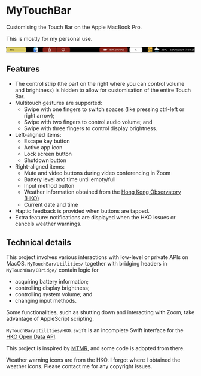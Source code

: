 # MyTouchBar

Customising the Touch Bar on the Apple MacBook Pro.

This is mostly for my personal use.

![Screenshot](demo/screenshot.png)

## Features
- The control strip (the part on the right where you can control volume and brightness) is hidden to allow for customisation of the entire Touch Bar.
- Multitouch gestures are supported:
    - Swipe with one fingers to switch spaces (like pressing ctrl-left or right arrow);
    - Swipe with two fingers to control audio volume; and
    - Swipe with three fingers to control display brightness.
- Left-aligned items:
    - Escape key button
    - Active app icon
    - Lock screen button
    - Shutdown button
- Right-aligned items:
    - Mute and video buttons during video conferencing in Zoom
    - Battery level and time until empty/full
    - Input method button
    - Weather information obtained from the [Hong Kong Observatory (HKO)](https://www.hko.gov.hk/)
    - Current date and time
- Haptic feedback is provided when buttons are tapped.
- Extra feature: notifications are displayed when the HKO issues or cancels weather warnings.

## Technical details
This project involves various interactions with low-level or private APIs on MacOS.
`MyTouchBar/Utilities/` together with bridging headers in `MyTouchBar/CBridge/` contain logic for
- acquiring battery information;
- controlling display brightness;
- controlling system volume; and
- changing input methods.

Some functionalities, such as shutting down and interacting with Zoom, take advantage of AppleScript scripting.

`MyTouchBar/Utilities/HKO.swift` is an incomplete Swift interface for the [HKO Open Data API](https://www.hko.gov.hk/en/weatherAPI/doc/files/HKO_Open_Data_API_Documentation.pdf).

This project is inspired by [MTMR](https://github.com/Toxblh/MTMR), and some code is adopted from there.

Weather warning icons are from the HKO.
I forgot where I obtained the weather icons.
Please contact me for any copyright issues.

